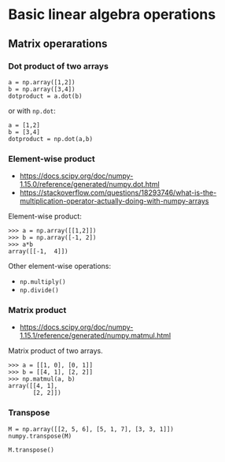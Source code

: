 # Basic linear algebra operations

## Matrix operarations

### Dot product of two arrays

~~~~
a = np.array([1,2])
b = np.array([3,4])
dotproduct = a.dot(b)
~~~~

or with `np.dot`:

~~~~
a = [1,2]
b = [3,4]
dotproduct = np.dot(a,b)
~~~~

### Element-wise product

- https://docs.scipy.org/doc/numpy-1.15.0/reference/generated/numpy.dot.html
- https://stackoverflow.com/questions/18293746/what-is-the-multiplication-operator-actually-doing-with-numpy-arrays


Element-wise product:

~~~~
>>> a = np.array([[1,2]])
>>> b = np.array([-1, 2])
>>> a*b
array([[-1,  4]])
~~~~



Other element-wise operations:

- `np.multiply()`
- `np.divide()`



### Matrix product

- https://docs.scipy.org/doc/numpy-1.15.1/reference/generated/numpy.matmul.html


Matrix product of two arrays.


~~~~
>>> a = [[1, 0], [0, 1]]
>>> b = [[4, 1], [2, 2]]
>>> np.matmul(a, b)
array([[4, 1],
       [2, 2]])
~~~~

### Transpose

~~~~
M = np.array([[2, 5, 6], [5, 1, 7], [3, 3, 1]])
numpy.transpose(M)
~~~~

~~~~
M.transpose()
~~~~

